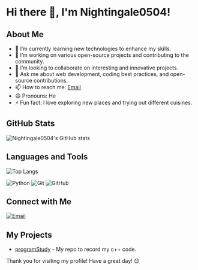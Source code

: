 # Hi there 👋, I'm Nightingale0504!

## About Me

- 🌱 I’m currently learning new technologies to enhance my skills.
- 🔭 I’m working on various open-source projects and contributing to the community.
- 👯 I’m looking to collaborate on interesting and innovative projects.
- 💬 Ask me about web development, coding best practices, and open-source contributions.
- 📫 How to reach me: [Email](mailto:capture4869@gmail.com)
- 😄 Pronouns: He
- ⚡ Fun fact: I love exploring new places and trying out different cuisines.

## GitHub Stats

![Nightingale0504's GitHub stats](https://github-readme-stats.vercel.app/api?username=Nightingale0504&show_icons=true&theme=radical)

## Languages and Tools

![Top Langs](https://github-readme-stats.vercel.app/api/top-langs/?username=Nightingale0504&layout=compact&theme=radical)

![Python](https://img.shields.io/badge/-Python-3776AB?style=flat-square&logo=python&logoColor=white)
![Git](https://img.shields.io/badge/-Git-F05032?style=flat-square&logo=git&logoColor=white)
![GitHub](https://img.shields.io/badge/-GitHub-181717?style=flat-square&logo=github)

## Connect with Me

[![Email](https://img.shields.io/badge/-Email-D14836?style=flat-square&logo=gmail&logoColor=white)](mailto:capture4869@gmail.com)

## My Projects

- [programStudy](https://github.com/Nightingale0504/programStudy) - My repo to record my c++ code.

Thank you for visiting my profile! Have a great day! 😊
